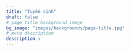 ```yaml
---
title: "Tuyển sinh"
draft: false
# page title background image
bg_image: "images/backgrounds/page-title.jpg"
# meta description
description : 
---
```

